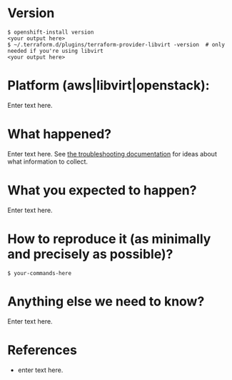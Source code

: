 <!--
Thanks for opening a bug report!
Before hitting the button, please fill in as much of the template below as you can.
If you leave out information, it's harder to help you.
Be ready for follow-up questions, and please respond in a timely manner.
If we can't reproduce a bug we might close your issue.
If we're wrong, PLEASE feel free to reopen it and explain why.
-->

# Version

```console
$ openshift-install version
<your output here>
$ ~/.terraform.d/plugins/terraform-provider-libvirt -version  # only needed if you're using libvirt
<your output here>
```

# Platform (aws|libvirt|openstack):

Enter text here.

# What happened?

Enter text here.
See [the troubleshooting documentation](https://github.com/openshift/installer/blob/master/docs/user/troubleshooting.md) for ideas about what information to collect.

# What you expected to happen?

Enter text here.

# How to reproduce it (as minimally and precisely as possible)?

<!--
Please list the full steps required to reproduce the issue.
-->

```console
$ your-commands-here
```

# Anything else we need to know?

Enter text here.

# References

<!--
Are there any other GitHub issues (open or closed) or Pull Requests that should be linked here? For example:
- #6017
-->

- enter text here.
